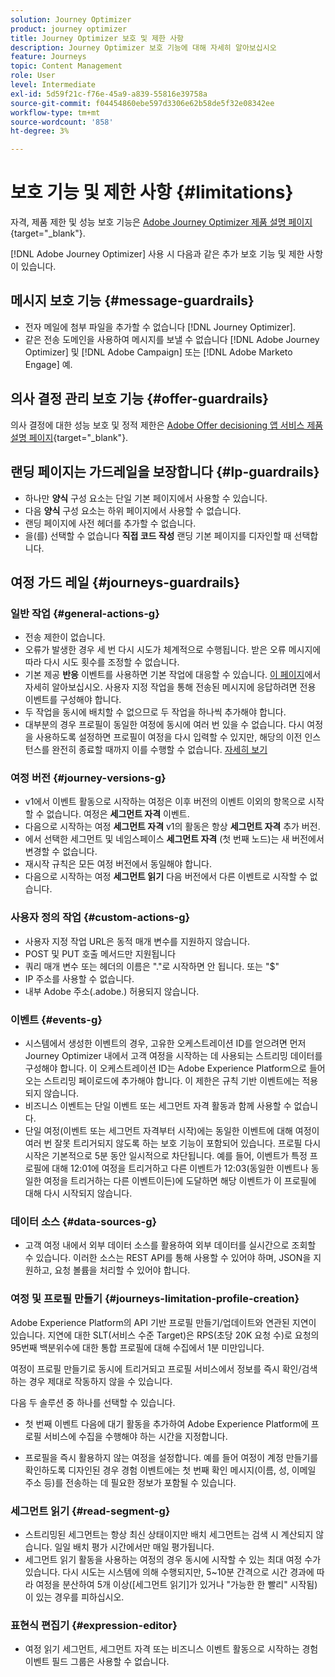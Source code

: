 ```yaml
---
solution: Journey Optimizer
product: journey optimizer
title: Journey Optimizer 보호 및 제한 사항
description: Journey Optimizer 보호 기능에 대해 자세히 알아보십시오
feature: Journeys
topic: Content Management
role: User
level: Intermediate
exl-id: 5d59f21c-f76e-45a9-a839-55816e39758a
source-git-commit: f04454860ebe597d3306e62b58de5f32e08342ee
workflow-type: tm+mt
source-wordcount: '858'
ht-degree: 3%

---
```


# 보호 기능 및 제한 사항 {#limitations}

자격, 제품 제한 및 성능 보호 기능은 [Adobe Journey Optimizer 제품 설명 페이지](https://helpx.adobe.com/kr/legal/product-descriptions/adobe-journey-optimizer.html){target=&quot;_blank&quot;}.

[!DNL Adobe Journey Optimizer] 사용 시 다음과 같은 추가 보호 기능 및 제한 사항이 있습니다.

## 메시지 보호 기능 {#message-guardrails}

* 전자 메일에 첨부 파일을 추가할 수 없습니다 [!DNL Journey Optimizer].
* 같은 전송 도메인을 사용하여 메시지를 보낼 수 없습니다 [!DNL Adobe Journey Optimizer] 및 [!DNL Adobe Campaign] 또는 [!DNL Adobe Marketo Engage] 예.


## 의사 결정 관리 보호 기능 {#offer-guardrails}

의사 결정에 대한 성능 보호 및 정적 제한은 [Adobe Offer decisioning 앱 서비스 제품 설명 페이지](https://helpx.adobe.com/legal/product-descriptions/offer-decisioning-app-service.html){target=&quot;_blank&quot;}.


## 랜딩 페이지는 가드레일을 보장합니다 {#lp-guardrails}

* 하나만 **양식** 구성 요소는 단일 기본 페이지에서 사용할 수 있습니다.
* 다음 **양식** 구성 요소는 하위 페이지에서 사용할 수 없습니다.
* 랜딩 페이지에 사전 헤더를 추가할 수 없습니다.
* 을(를) 선택할 수 없습니다 **직접 코드 작성** 랜딩 기본 페이지를 디자인할 때 선택합니다.

## 여정 가드 레일 {#journeys-guardrails}

### 일반 작업 {#general-actions-g}

* 전송 제한이 없습니다.
* 오류가 발생한 경우 세 번 다시 시도가 체계적으로 수행됩니다. 받은 오류 메시지에 따라 다시 시도 횟수를 조정할 수 없습니다.
* 기본 제공 **반응** 이벤트를 사용하면 기본 작업에 대응할 수 있습니다. [이 페이지](../building-journeys/reaction-events.md)에서 자세히 알아보십시오. 사용자 지정 작업을 통해 전송된 메시지에 응답하려면 전용 이벤트를 구성해야 합니다.
* 두 작업을 동시에 배치할 수 없으므로 두 작업을 하나씩 추가해야 합니다.
* 대부분의 경우 프로필이 동일한 여정에 동시에 여러 번 있을 수 없습니다. 다시 여정을 사용하도록 설정하면 프로필이 여정을 다시 입력할 수 있지만, 해당의 이전 인스턴스를 완전히 종료할 때까지 이를 수행할 수 없습니다. [자세히 보기](../building-journeys/end-journey.md)

### 여정 버전 {#journey-versions-g}

* v1에서 이벤트 활동으로 시작하는 여정은 이후 버전의 이벤트 이외의 항목으로 시작할 수 없습니다. 여정은 **세그먼트 자격** 이벤트.
* 다음으로 시작하는 여정 **세그먼트 자격** v1의 활동은 항상 **세그먼트 자격** 추가 버전.
* 에서 선택한 세그먼트 및 네임스페이스 **세그먼트 자격** (첫 번째 노드)는 새 버전에서 변경할 수 없습니다.
* 재시작 규칙은 모든 여정 버전에서 동일해야 합니다.
* 다음으로 시작하는 여정 **세그먼트 읽기** 다음 버전에서 다른 이벤트로 시작할 수 없습니다.

### 사용자 정의 작업 {#custom-actions-g}

* 사용자 지정 작업 URL은 동적 매개 변수를 지원하지 않습니다.
* POST 및 PUT 호출 메서드만 지원됩니다
* 쿼리 매개 변수 또는 헤더의 이름은 &quot;.&quot;로 시작하면 안 됩니다. 또는 &quot;$&quot;
* IP 주소를 사용할 수 없습니다.
* 내부 Adobe 주소(.adobe.) 허용되지 않습니다.

### 이벤트 {#events-g}

* 시스템에서 생성한 이벤트의 경우, 고유한 오케스트레이션 ID를 얻으려면 먼저 Journey Optimizer 내에서 고객 여정을 시작하는 데 사용되는 스트리밍 데이터를 구성해야 합니다. 이 오케스트레이션 ID는 Adobe Experience Platform으로 들어오는 스트리밍 페이로드에 추가해야 합니다. 이 제한은 규칙 기반 이벤트에는 적용되지 않습니다.
* 비즈니스 이벤트는 단일 이벤트 또는 세그먼트 자격 활동과 함께 사용할 수 없습니다.
* 단일 여정(이벤트 또는 세그먼트 자격부터 시작)에는 동일한 이벤트에 대해 여정이 여러 번 잘못 트리거되지 않도록 하는 보호 기능이 포함되어 있습니다. 프로필 다시 시작은 기본적으로 5분 동안 일시적으로 차단됩니다. 예를 들어, 이벤트가 특정 프로필에 대해 12:01에 여정을 트리거하고 다른 이벤트가 12:03(동일한 이벤트나 동일한 여정을 트리거하는 다른 이벤트이든)에 도달하면 해당 이벤트가 이 프로필에 대해 다시 시작되지 않습니다.

### 데이터 소스 {#data-sources-g}

* 고객 여정 내에서 외부 데이터 소스를 활용하여 외부 데이터를 실시간으로 조회할 수 있습니다. 이러한 소스는 REST API를 통해 사용할 수 있어야 하며, JSON을 지원하고, 요청 볼륨을 처리할 수 있어야 합니다.

### 여정 및 프로필 만들기 {#journeys-limitation-profile-creation}

Adobe Experience Platform의 API 기반 프로필 만들기/업데이트와 연관된 지연이 있습니다. 지연에 대한 SLT(서비스 수준 Target)은 RPS(초당 20K 요청 수)로 요청의 95번째 백분위수에 대한 통합 프로필에 대해 수집에서 1분 미만입니다.

여정이 프로필 만들기로 동시에 트리거되고 프로필 서비스에서 정보를 즉시 확인/검색하는 경우 제대로 작동하지 않을 수 있습니다.

다음 두 솔루션 중 하나를 선택할 수 있습니다.

* 첫 번째 이벤트 다음에 대기 활동을 추가하여 Adobe Experience Platform에 프로필 서비스에 수집을 수행해야 하는 시간을 지정합니다.

* 프로필을 즉시 활용하지 않는 여정을 설정합니다. 예를 들어 여정이 계정 만들기를 확인하도록 디자인된 경우 경험 이벤트에는 첫 번째 확인 메시지(이름, 성, 이메일 주소 등)를 전송하는 데 필요한 정보가 포함될 수 있습니다.

### 세그먼트 읽기 {#read-segment-g}

* 스트리밍된 세그먼트는 항상 최신 상태이지만 배치 세그먼트는 검색 시 계산되지 않습니다. 일일 배치 평가 시간에서만 매일 평가됩니다.
* 세그먼트 읽기 활동을 사용하는 여정의 경우 동시에 시작할 수 있는 최대 여정 수가 있습니다. 다시 시도는 시스템에 의해 수행되지만, 5~10분 간격으로 시간 경과에 따라 여정을 분산하여 5개 이상([세그먼트 읽기]가 있거나 &quot;가능한 한 빨리&quot; 시작됨)이 있는 경우를 피하십시오.

### 표현식 편집기 {#expression-editor}

* 여정 읽기 세그먼트, 세그먼트 자격 또는 비즈니스 이벤트 활동으로 시작하는 경험 이벤트 필드 그룹은 사용할 수 없습니다.

